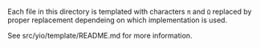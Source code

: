 Each file in this directory is templated with characters `π` and `Ω` replaced
by proper replacement dependeing on which implementation is used.

See src/yio/template/README.md for more information.

